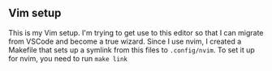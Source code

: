 ## Vim setup
This is my Vim setup. I'm trying to get use to this editor so that I can migrate from VSCode and become a true wizard. Since I use nvim, I created a Makefile that sets up a symlink from this files to `.config/nvim`. To set it up for nvim, you need to run `make link`
